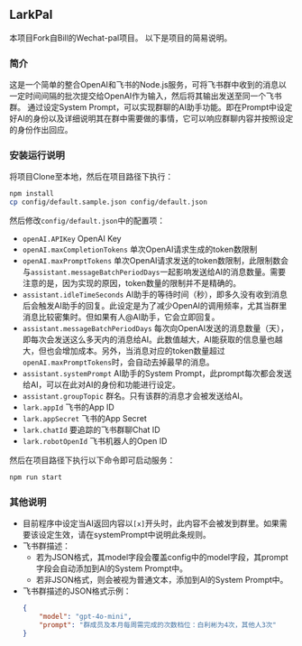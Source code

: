## LarkPal
本项目Fork自Bill的Wechat-pal项目。
以下是项目的简易说明。

### 简介
这是一个简单的整合OpenAI和飞书的Node.js服务，可将飞书群中收到的消息以一定时间间隔的批次提交给OpenAI作为输入，然后将其输出发送至同一个飞书群。
通过设定System Prompt，可以实现群聊的AI助手功能。即在Prompt中设定好AI的身份以及详细说明其在群中需要做的事情，它可以响应群聊内容并按照设定的身份作出回应。

### 安装运行说明
将项目Clone至本地，然后在项目路径下执行：
```bash
npm install
cp config/default.sample.json config/default.json
```

然后修改`config/default.json`中的配置项：
- `openAI.APIKey` OpenAI Key
- `openAI.maxCompletionTokens` 单次OpenAI请求生成的token数限制
- `openAI.maxPromptTokens` 单次OpenAI请求发送的token数限制，此限制数会与`assistant.messageBatchPeriodDays`一起影响发送给AI的消息数量。需要注意的是，因为实现的原因，token数量的限制并不是精确的。
- `assistant.idleTimeSeconds` AI助手的等待时间（秒），即多久没有收到消息后会触发AI助手的回复。此设定是为了减少OpenAI的调用频率，尤其当群里消息比较密集时。但如果有人@AI助手，它会立即回复。
- `assistant.messageBatchPeriodDays` 每次向OpenAI发送的消息数量（天），即每次会发送这么多天内的消息给AI。此数值越大，AI能获取的信息量也越大，但也会增加成本。另外，当消息对应的token数量超过`openAI.maxPromptTokens`时，会自动去掉最早的消息。
- `assistant.systemPrompt` AI助手的System Prompt，此prompt每次都会发送给AI，可以在此对AI的身份和功能进行设定。
- `assistant.groupTopic` 群名。只有该群的消息才会被发送给AI。
- `lark.appId` 飞书的App ID
- `lark.appSecret` 飞书的App Secret
- `lark.chatId` 要追踪的飞书群聊Chat ID
- `lark.robotOpenId` 飞书机器人的Open ID

然后在项目路径下执行以下命令即可启动服务：
```bash
npm run start
```
### 其他说明
- 目前程序中设定当AI返回内容以`[x]`开头时，此内容不会被发到群里。如果需要该设定生效，请在systemPrompt中说明此条规则。
- 飞书群描述：
    - 若为JSON格式，其model字段会覆盖config中的model字段，其prompt字段会自动添加到AI的System Prompt中。
    - 若非JSON格式，则会被视为普通文本，添加到AI的System Prompt中。
- 飞书群描述的JSON格式示例：
    ```json
    {
        "model": "gpt-4o-mini",
        "prompt": "群成员及本月每周需完成的次数档位：白利彬为4次，其他人3次"
    }
    ```